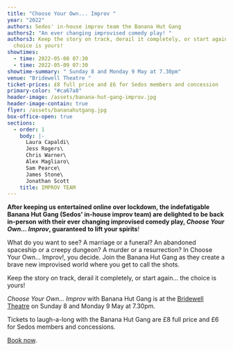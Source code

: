 ```yaml
---
title: "Choose Your Own... Improv "
year: "2022"
authors: Sedos' in-house improv team the Banana Hut Gang
authors2: "An ever changing improvised comedy play! "
authors3: Keep the story on track, derail it completely, or start again... the
  choice is yours!
showtimes:
  - time: 2022-05-08 07:30
  - time: 2022-05-09 07:30
showtime-summary: " Sunday 8 and Monday 9 May at 7.30pm"
venue: "Bridewell Theatre "
ticket-prices: £8 full price and £6 for Sedos members and concession
primary-color: "#ca67a8"
header-image: /assets/banana-hut-gang-improv.jpg
header-image-contain: true
flyer: /assets/bananahutgang.jpg
box-office-open: true
sections:
  - order: 1
    body: |-
      Laura Capaldi\
      Jess Rogers\
      Chris Warner\
      Alex Magliaro\
      Sam Pearce\
      James Stone\
      Jonathan Scott
    title: IMPROV TEAM
---
```

**After keeping us entertained online over lockdown, the indefatigable Banana Hut Gang (Sedos' in-house improv team) are delighted to be back in-person with their ever changing improvised comedy play, *Choose Your Own... Improv*, guaranteed to lift your spirits**!

What do you want to see? A marriage or a funeral? An abandoned spaceship or a creepy dungeon? A murder or a resurrection? In Choose Your Own... Improv!, you decide. Join the Banana Hut Gang as they create a brave new improvised world where you get to call the shots.

Keep the story on track, derail it completely, or start again... the choice is yours!

*Choose Your Own... Improv* with Banana Hut Gang is at the [Bridewell Theatre](https://sedos.co.uk/venues/bridewell) on Sunday 8 and Monday 9 May at 7.30pm.

Tickets to laugh-a-long with the Banana Hut Gang are £8 full price and £6 for Sedos members and concessions.

[Book now](https://sedos.ticketsolve.com).